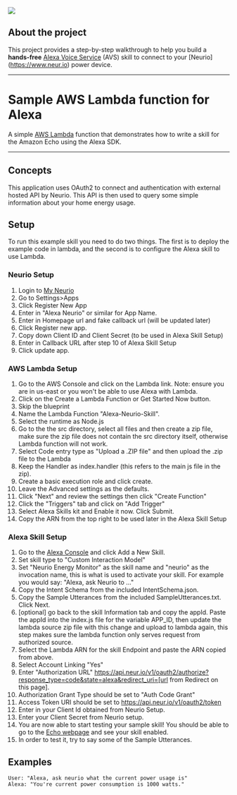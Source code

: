 ![](../../wiki/assets/amazon-alexa.png)

## About the project

This project provides a step-by-step walkthrough to help you build a **hands-free** [Alexa Voice Service](https://developer.amazon.com/avs) (AVS) skill to connect to your [Neurio] (https://www.neur.io) power device. 

---

# Sample AWS Lambda function for Alexa
A simple [AWS Lambda](http://aws.amazon.com/lambda) function that demonstrates how to write a skill for the Amazon Echo using the Alexa SDK.

---

## Concepts
This application uses OAuth2 to connect and authentication with external hosted API by Neurio. This API is then used to query some simple information about your home energy usage. 

## Setup
To run this example skill you need to do two things. The first is to deploy the example code in lambda, and the second is to configure the Alexa skill to use Lambda.

### Neurio Setup
1. Login to [My Neurio](https://my.neur.io)
2. Go to Settings>Apps
3. Click Register New App
4. Enter in "Alexa Neurio" or similar for App Name.
5. Enter in Homepage url and fake callback url (will be updated later)
6. Click Register new app.
7. Copy down Client ID and Client Secret (to be used in Alexa Skill Setup)
8. Enter in Callback URL after step 10 of Alexa Skill Setup
9. Click update app.

### AWS Lambda Setup
1. Go to the AWS Console and click on the Lambda link. Note: ensure you are in us-east or you won't be able to use Alexa with Lambda.
2. Click on the Create a Lambda Function or Get Started Now button.
3. Skip the blueprint
4. Name the Lambda Function "Alexa-Neurio-Skill".
5. Select the runtime as Node.js
5. Go to the the src directory, select all files and then create a zip file, make sure the zip file does not contain the src directory itself, otherwise Lambda function will not work.
6. Select Code entry type as "Upload a .ZIP file" and then upload the .zip file to the Lambda
7. Keep the Handler as index.handler (this refers to the main js file in the zip).
8. Create a basic execution role and click create.
9. Leave the Advanced settings as the defaults.
10. Click "Next" and review the settings then click "Create Function"
11. Click the "Triggers" tab and click on "Add Trigger"
12. Select Alexa Skills kit and Enable it now. Click Submit.
13. Copy the ARN from the top right to be used later in the Alexa Skill Setup

### Alexa Skill Setup
1. Go to the [Alexa Console](https://developer.amazon.com/edw/home.html) and click Add a New Skill.
2. Set skill type to "Custom Interaction Model"
3. Set "Neurio Energy Monitor" as the skill name and "neurio" as the invocation name, this is what is used to activate your skill. For example you would say: "Alexa, ask Neurio to ..."
4. Copy the Intent Schema from the included IntentSchema.json.
5. Copy the Sample Utterances from the included SampleUtterances.txt. Click Next.
6. [optional] go back to the skill Information tab and copy the appId. Paste the appId into the index.js file for the variable APP_ID,
   then update the lambda source zip file with this change and upload to lambda again, this step makes sure the lambda function only    serves request from authorized source.
7. Select the Lambda ARN for the skill Endpoint and paste the ARN copied from above.
8. Select Account Linking "Yes"
9. Enter "Authorization URL" https://api.neur.io/v1/oauth2/authorize?response_type=code&state=alexa&redirect_uri=[url from Redirect on this page].
10. Authorization Grant Type should be set to "Auth Code Grant"
11. Access Token URI should be set to https://api.neur.io/v1/oauth2/token
12. Enter in your Client Id obtained from Neurio Setup.
13. Enter your Client Secret from Neurio setup.
14. You are now able to start testing your sample skill! You should be able to go to the [Echo webpage](http://echo.amazon.com/#skills) and see your skill enabled.
15. In order to test it, try to say some of the Sample Utterances.

## Examples
    User: "Alexa, ask neurio what the current power usage is"
    Alexa: "You're current power consumption is 1000 watts."